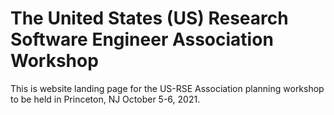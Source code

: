 # The United States (US) Research Software Engineer Association Workshop

This is website landing page for the US-RSE Association planning workshop to be
held in Princeton, NJ October 5-6, 2021.
